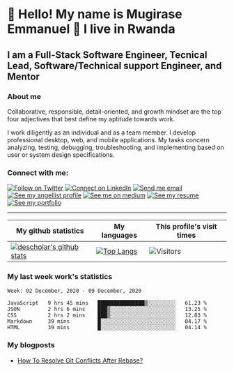 # :handshake: Hello! My name is Mugirase Emmanuel :man: I live in Rwanda

## I am a Full-Stack Software Engineer, Tecnical Lead, Software/Technical support Engineer, and Mentor
### About me
Collaborative, responsible, detail-oriented, and growth mindset are the top four adjectives that best define my aptitude towards work.

I work diligently as an individual and as a team member. I develop professional desktop, web, and mobile applications. My tasks concern analyzing, testing, debugging, troubleshooting, and implementing based on user or system design specifications.

### Connect with me:

[![Follow on Twitter](https://img.shields.io/badge/--twitter?label=Twitter&logo=Twitter&style=social)](https://twitter.com/descholar3) [![Connect on LinkedIn](https://img.shields.io/badge/--linkedin?label=LinkedIn&logo=LinkedIn&style=social)](https://www.linkedin.com/in/mugirase-emmanuel) [![Send me email](https://img.shields.io/badge/--gmail?label=Gmail&logo=Gmail&style=social)](mailto:emmamugira@gmail.com) [![See my angellist profile](https://img.shields.io/badge/--angellist?label=AngelList&logo=AngelList&style=social)](https://angel.co/u/mugirase-emmanuel-1) [![See me on medium](https://img.shields.io/badge/--medium?label=Medium&logo=medium&style=social)](https://medium.com/@emmamugira) [![See my resume](https://img.shields.io/badge/--resume?label=Resume&logo=resume&style=social)](./assets/mugirase-emmanuel-resume.pdf) [![See my portfolio](https://img.shields.io/badge/--portfolio?label=Portfolio&logo=portfolio&style=social)](https://descholar.netlify.app/)
___

|My github statistics|My languages|This profile's visit times|
|-|-|-|
|[![descholar's github stats](https://github-readme-stats.vercel.app/api?username=descholar-ceo&show_icons=true&theme=dark&hide_title=true)](https://github.com/descholar-ceo)|[![Top Langs](https://github-readme-stats.vercel.app/api/top-langs/?username=descholar-ceo&show_icons=true&theme=dark&layout=compact&hide_title=true)](https://github.com/descholar-ceo)|![Visitors](https://profile-counter.glitch.me/%7Bdescholar-ceo%7D/count.svg)

### My last week work's statistics
<!--START_SECTION:waka-->
```text
Week: 02 December, 2020 - 09 December, 2020

JavaScript   9 hrs 45 mins   ███████████████▒░░░░░░░░░   61.23 % 
JSON         2 hrs 6 mins    ███▒░░░░░░░░░░░░░░░░░░░░░   13.25 % 
CSS          2 hrs 2 mins    ███▒░░░░░░░░░░░░░░░░░░░░░   12.83 % 
Markdown     39 mins         █░░░░░░░░░░░░░░░░░░░░░░░░   04.17 % 
HTML         39 mins         █░░░░░░░░░░░░░░░░░░░░░░░░   04.14 % 
```
<!--END_SECTION:waka-->
### My blogposts
<!-- BLOG-POST-LIST:START -->
- [How To Resolve Git Conflicts After Rebase?](https://medium.com/@emmamugira/how-to-resolve-git-conflicts-after-rebase-e4afde1eab1?source=rss-e9c027d169e1------2)
<!-- BLOG-POST-LIST:END -->
